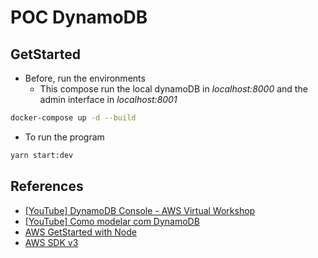 # POC DynamoDB


## GetStarted

- Before, run the environments
  - This compose run the local dynamoDB in  _localhost:8000_ and the admin interface in _localhost:8001_

```bash
docker-compose up -d --build
``` 

- To run the program 

```bash
yarn start:dev
```

## References

- [[YouTube] DynamoDB Console - AWS Virtual Workshop](https://www.youtube.com/watch?v=soNG0n68spw&ab_channel=AWSOnlineTechTalks)
- [[YouTube] Como modelar com DynamoDB](https://www.youtube.com/watch?v=kSnpuKr3Ajw&ab_channel=ZUP)
- [AWS GetStarted with Node](https://docs.aws.amazon.com/amazondynamodb/latest/developerguide/GettingStarted.NodeJs.html)
- [AWS SDK v3](https://github.com/aws/aws-sdk-js-v3#getting-started)